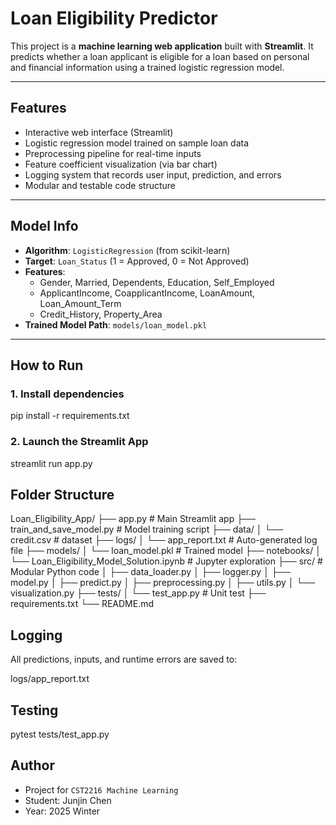 # Loan Eligibility Predictor

This project is a **machine learning web application** built with **Streamlit**. It predicts whether a loan applicant is eligible for a loan based on personal and financial information using a trained logistic regression model.

---

## Features

- Interactive web interface (Streamlit)
- Logistic regression model trained on sample loan data
- Preprocessing pipeline for real-time inputs
- Feature coefficient visualization (via bar chart)
- Logging system that records user input, prediction, and errors
- Modular and testable code structure

---

## Model Info

- **Algorithm**: `LogisticRegression` (from scikit-learn)
- **Target**: `Loan_Status` (1 = Approved, 0 = Not Approved)
- **Features**:
  - Gender, Married, Dependents, Education, Self_Employed
  - ApplicantIncome, CoapplicantIncome, LoanAmount, Loan_Amount_Term
  - Credit_History, Property_Area
- **Trained Model Path**: `models/loan_model.pkl`

---

## How to Run

### 1. Install dependencies

pip install -r requirements.txt

### 2. Launch the Streamlit App

streamlit run app.py

## Folder Structure

Loan_Eligibility_App/
├── app.py                         # Main Streamlit app
├── train_and_save_model.py       # Model training script
├── data/
│   └── credit.csv                 # dataset
├── logs/
│   └── app_report.txt             # Auto-generated log file
├── models/
│   └── loan_model.pkl             # Trained model
├── notebooks/
│   └── Loan_Eligibility_Model_Solution.ipynb  # Jupyter exploration
├── src/                          # Modular Python code
│   ├── data_loader.py
│   ├── logger.py
│   ├── model.py
│   ├── predict.py
│   ├── preprocessing.py
│   ├── utils.py
│   └── visualization.py
├── tests/
│   └── test_app.py                # Unit test
├── requirements.txt
└── README.md

## Logging
All predictions, inputs, and runtime errors are saved to:

logs/app_report.txt

## Testing
pytest tests/test_app.py

##  Author
- Project for `CST2216 Machine Learning`
- Student: Junjin Chen
- Year: 2025 Winter